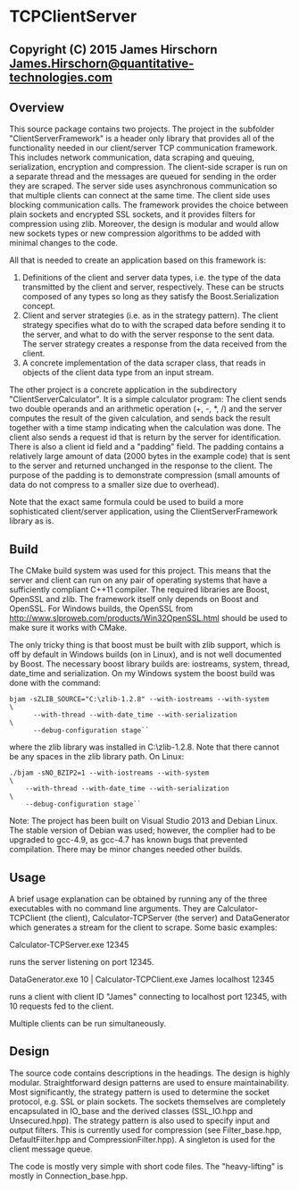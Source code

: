 TCPClientServer
===============

Copyright (C) 2015 James Hirschorn <James.Hirschorn@quantitative-technologies.com>
----------------------------------------------------------------------------------

Overview
--------

This source package contains two projects. The project in the subfolder 
"ClientServerFramework" is a header only library that provides all of the 
functionality needed in our client/server TCP communication framework. This	
includes network communication, data scraping and queuing, serialization, 
encryption and compression. The client-side scraper is run on a separate 
thread and the messages are queued for sending in the order they are scraped.
The server side uses asynchronous communication so that multiple clients can 
connect at the same time. The client side uses blocking communication calls. 
The framework provides the choice between plain sockets and encrypted SSL 
sockets, and it provides filters for compression using zlib. Moreover, the 
design is modular and would allow new sockets types or new compression 
algorithms to be added with minimal changes to the code.

All that is needed to create an application based on this framework is:
1. Definitions of the client and server data types, i.e. the type of the data
transmitted by the client and server, respectively. These can be structs 
composed of any types so long as they satisfy the Boost.Serialization concept. 
2. Client and server strategies (i.e. as in the strategy pattern). The client
strategy specifies what do to with the scraped data before sending it to the 
server, and what to do with the server response to the sent data. The server 
strategy creates a response from the data received from the client.
3. A concrete implementation of the data scraper class, that reads in objects
of the client data type from an input stream.

The other project is a concrete application in the subdirectory 
"ClientServerCalculator". It is a simple calculator program: The client sends
two double operands and an arithmetic operation (+, -, *, /) and the server
computes the result of the given calculation, and sends back the result 
together with a time stamp indicating when the calculation was done. The 
client also sends a request id that is return by the server for 
identification. There is also a client id field and a "padding" field. The 
padding contains a relatively large amount of data (2000 bytes in the example 
code) that is sent to the server and returned unchanged in the response to the 
client. The purpose of the padding is to demonstrate compression (small 
amounts of data do not compress to a smaller size due to overhead).

Note that the exact same formula could be used to build a more sophisticated
client/server application, using the ClientServerFramework library as is.

Build
-----

The CMake build system was used for this project. This means that the server
and client can run on any pair of operating systems that have a sufficiently
compliant C++11 compiler. The required libraries are Boost, OpenSSL and zlib.
The framework itself only depends on Boost and OpenSSL. For Windows builds,
the OpenSSL from http://www.slproweb.com/products/Win32OpenSSL.html should be
used to make sure it works with CMake. 

The only tricky thing is that boost must be built with zlib support, which is
off by default in Windows builds (on in Linux), and is not well documented by 
Boost. The necessary boost library builds are: iostreams, system, thread, 
date_time and serialization. On my Windows system the boost build was done 
with the command:

    bjam -sZLIB_SOURCE="C:\zlib-1.2.8" --with-iostreams --with-system           \      
          --with-thread --with-date_time --with-serialization                   \   
          --debug-configuration stage``

where the zlib library was installed in C:\zlib-1.2.8. Note that there cannot
be any spaces in the zlib library path. On Linux:
	
    ./bjam -sNO_BZIP2=1 --with-iostreams --with-system                          \    
	    --with-thread --with-date_time --with-serialization                 \    
	    --debug-configuration stage``

Note: The project has been built on Visual Studio 2013 and Debian Linux. The 
stable version of Debian was used; however, the complier had to be upgraded
to gcc-4.9, as gcc-4.7 has known bugs that prevented compilation. There may 
be minor changes needed other builds.

Usage
-----

A brief usage explanation can be obtained by running any of the three 
executables with no command line arguments. They are Calculator-TCPClient 
(the client), Calculator-TCPServer (the server) and DataGenerator which 
generates a stream for the client to scrape. Some basic examples:

Calculator-TCPServer.exe 12345

runs the server listening on port 12345. 

DataGenerator.exe 10 | Calculator-TCPClient.exe James localhost 12345

runs a client with client ID "James" connecting to localhost port 12345, 
with 10 requests fed to the client.

Multiple clients can be run simultaneously. 

Design
------

The source code contains descriptions in the headings. The design is highly 
modular. Straightforward design patterns are used to ensure maintainability.
Most significantly, the strategy pattern is used to determine the socket 
protocol, e.g. SSL or plain sockets. The sockets themselves are completely 
encapsulated in IO_base and the derived classes (SSL_IO.hpp and 
Unsecured.hpp). The strategy pattern is also used to specify input and 
output filters. This is currently used for compression (see Filter_base.hpp,
DefaultFilter.hpp and CompressionFilter.hpp). A singleton is used for the 
client message queue.

The code is mostly very simple with short code files. The "heavy-lifting" is
mostly in Connection_base.hpp.
